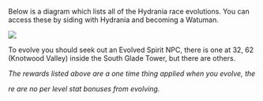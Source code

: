 Below is a diagram which lists all of the Hydrania race evolutions. You can access these by siding with Hydrania and becoming a Watuman.

![](https://lohcdn.com/images/hydrania.png)

To evolve you should seek out an Evolved Spirit NPC, there is one at 32, 62 (Knotwood Valley) inside the South Glade Tower, but there are others.

_The rewards listed above are a one time thing applied when you evolve, the_

_re are no per level stat bonuses from evolving._